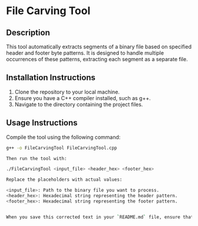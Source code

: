# File Carving Tool

## Description
This tool automatically extracts segments of a binary file based on specified header and footer byte patterns. It is designed to handle multiple occurrences of these patterns, extracting each segment as a separate file.

## Installation Instructions
1. Clone the repository to your local machine.
2. Ensure you have a C++ compiler installed, such as g++.
3. Navigate to the directory containing the project files.

## Usage Instructions
Compile the tool using the following command:

```bash
g++ -o FileCarvingTool FileCarvingTool.cpp

Then run the tool with:

./FileCarvingTool <input_file> <header_hex> <footer_hex>

Replace the placeholders with actual values:

<input_file>: Path to the binary file you want to process.
<header_hex>: Hexadecimal string representing the header pattern.
<footer_hex>: Hexadecimal string representing the footer pattern.


When you save this corrected text in your `README.md` file, ensure that the code blocks are properly terminated with triple backticks. This will make sure that the commands are formatted correctly in a code block when viewed on platforms like GitHub.
